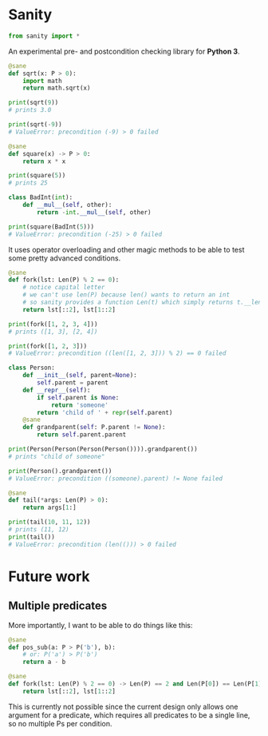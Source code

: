 # Sanity

```python
from sanity import *
```

An experimental pre- and postcondition checking library for **Python 3**.

```python
@sane
def sqrt(x: P > 0):
    import math
    return math.sqrt(x)

print(sqrt(9))
# prints 3.0

print(sqrt(-9))
# ValueError: precondition (-9) > 0 failed
```

```python
@sane
def square(x) -> P > 0:
    return x * x

print(square(5))
# prints 25

class BadInt(int):
    def __mul__(self, other):
        return -int.__mul__(self, other)

print(square(BadInt(5)))
# ValueError: precondition (-25) > 0 failed
```


It uses operator overloading and other magic methods to be able to test some
pretty advanced conditions.

```python
@sane
def fork(lst: Len(P) % 2 == 0):
    # notice capital letter
    # we can't use len(P) because len() wants to return an int
    # so sanity provides a function Len(t) which simply returns t.__len__()
    return lst[::2], lst[1::2]

print(fork([1, 2, 3, 4]))
# prints ([1, 3], [2, 4])

print(fork([1, 2, 3]))
# ValueError: precondition ((len([1, 2, 3])) % 2) == 0 failed
```

```python
class Person:
    def __init__(self, parent=None):
        self.parent = parent
    def __repr__(self):
        if self.parent is None:
            return 'someone'
        return 'child of ' + repr(self.parent)
    @sane
    def grandparent(self: P.parent != None):
        return self.parent.parent

print(Person(Person(Person(Person()))).grandparent())
# prints "child of someone"

print(Person().grandparent())
# ValueError: precondition ((someone).parent) != None failed
```

```python
@sane
def tail(*args: Len(P) > 0):
    return args[1:]

print(tail(10, 11, 12))
# prints (11, 12)
print(tail())
# ValueError: precondition (len(())) > 0 failed
```

# Future work

## Multiple predicates

More importantly, I want to be able to do things like this:

```python
@sane
def pos_sub(a: P > P('b'), b):
    # or: P('a') > P('b')
    return a - b
```

```python
@sane
def fork(lst: Len(P) % 2 == 0) -> Len(P) == 2 and Len(P[0]) == Len(P[1]):
    return lst[::2], lst[1::2]
```

This is currently not possible since the current design only allows one
argument for a predicate, which requires all predicates to be a single line,
so no multiple Ps per condition.

